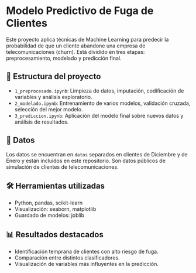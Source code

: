 # Modelo Predictivo de Fuga de Clientes

Este proyecto aplica técnicas de Machine Learning para predecir la probabilidad de que un cliente abandone una empresa de telecomunicaciones (churn). Está dividido en tres etapas: preprocesamiento, modelado y predicción final.

## 📁 Estructura del proyecto

- `1_preprocesado.ipynb`: Limpieza de datos, imputación, codificación de variables y análisis exploratorio.
- `2_modelado.ipynb`: Entrenamiento de varios modelos, validación cruzada, selección del mejor modelo.
- `3_prediccion.ipynb`: Aplicación del modelo final sobre nuevos datos y análisis de resultados.

## 📁 Datos

Los datos se encuentran en `datos` separados en clientes de Diciembre y de Enero y están incluidos en este repositorio. Son datos públicos de simulación de clientes de telecomunicaciones.

## 🛠 Herramientas utilizadas

- Python, pandas, scikit-learn
- Visualización: seaborn, matplotlib
- Guardado de modelos: joblib

## 📊 Resultados destacados

- Identificación temprana de clientes con alto riesgo de fuga.
- Comparación entre distintos clasificadores.
- Visualización de variables más influyentes en la predicción.
